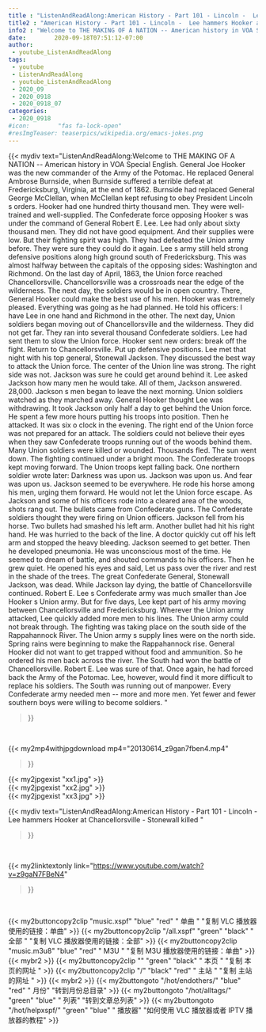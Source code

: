 ```yaml
---
title : "ListenAndReadAlong:American History - Part 101 - Lincoln -  Lee hammers Hooker at Chancellorsville - Stonewall killed "
title2 : "American History - Part 101 - Lincoln -  Lee hammers Hooker at Chancellorsville - Stonewall killed "
info2 : "Welcome to THE MAKING OF A NATION -- American history in VOA Special English. General Joe Hooker was the new commander of the Army of the Potomac. He replaced General Ambrose Burnside, when Burnside suffered a terrible defeat at Fredericksburg, Virginia, at the end of 1862. Burnside had replaced General George McClellan, when McClellan kept refusing to obey President Lincoln s orders. Hooker had one hundred thirty thousand men. They were well-trained and well-supplied. The Confederate force opposing Hooker s was under the command of General Robert E. Lee. Lee had only about sixty thousand men. They did not have good equipment. And their supplies were low. But their fighting spirit was high. They had defeated the Union army before. They were sure they could do it again. Lee s army still held strong defensive positions along high ground south of Fredericksburg. This was almost halfway between the capitals of the opposing sides: Washington and Richmond. On the last day of April, 1863, the Union force reached Chancellorsville. Chancellorsville was a crossroads near the edge of the wilderness. The next day, the soldiers would be in open country. There, General Hooker could make the best use of his men. Hooker was extremely pleased. Everything was going as he had planned. He told his officers:  I have Lee in one hand and Richmond in the other.  The next day, Union soldiers began moving out of Chancellorsville and the wilderness. They did not get far. They ran into several thousand Confederate soldiers. Lee had sent them to slow the Union force. Hooker sent new orders: break off the fight. Return to Chancellorsville. Put up defensive positions. Lee met that night with his top general, Stonewall Jackson. They discussed the best way to attack the Union force. The center of the Union line was strong. The right side was not. Jackson was sure he could get around behind it. Lee asked Jackson how many men he would take.  All of them,  Jackson answered.  28,000.  Jackson s men began to leave the next morning. Union soldiers watched as they marched away. General Hooker thought Lee was withdrawing. It took Jackson only half a day to get behind the Union force. He spent a few more hours putting his troops into position. Then he attacked. It was six o clock in the evening. The right end of the Union force was not prepared for an attack. The soldiers could not believe their eyes when they saw Confederate troops running out of the woods behind them. Many Union soldiers were killed or wounded. Thousands fled. The sun went down. The fighting continued under a bright moon. The Confederate troops kept moving forward. The Union troops kept falling back. One northern soldier wrote later:  Darkness was upon us. Jackson was upon us. And fear was upon us.  Jackson seemed to be everywhere. He rode his horse among his men, urging them forward. He would not let the Union force escape. As Jackson and some of his officers rode into a cleared area of the woods, shots rang out. The bullets came from Confederate guns. The Confederate soldiers thought they were firing on Union officers. Jackson fell from his horse. Two bullets had smashed his left arm. Another bullet had hit his right hand. He was hurried to the back of the line. A doctor quickly cut off his left arm and stopped the heavy bleeding. Jackson seemed to get better. Then he developed pneumonia. He was unconscious most of the time. He seemed to dream of battle, and shouted commands to his officers. Then he grew quiet. He opened his eyes and said,  Let us pass over the river and rest in the shade of the trees.  The great Confederate General, Stonewall Jackson, was dead. While Jackson lay dying, the battle of Chancellorsville continued. Robert E. Lee s Confederate army was much smaller than Joe Hooker s Union army. But for five days, Lee kept part of his army moving between Chancellorsville and Fredericksburg. Wherever the Union army attacked, Lee quickly added more men to his lines. The Union army could not break through. The fighting was taking place on the south side of the Rappahannock River. The Union army s supply lines were on the north side. Spring rains were beginning to make the Rappahannock rise. General Hooker did not want to get trapped without food and ammunition. So he ordered his men back across the river. The South had won the battle of Chancellorsville. Robert E. Lee was sure of that. Once again, he had forced back the Army of the Potomac.  Lee, however, would find it more difficult to replace his soldiers. The South was running out of manpower. Every Confederate army needed men -- more and more men. Yet fewer and fewer southern boys were willing to become soldiers. "
date:        2020-09-18T07:51:12-07:00
author:
 - youtube_ListenAndReadAlong
tags:
 - youtube
 - ListenAndReadAlong
 - youtube_ListenAndReadAlong
 - 2020_09
 - 2020_0918
 - 2020_0918_07
categories:
 - 2020_0918
#icon:        "fas fa-lock-open"
#resImgTeaser: teaserpics/wikipedia.org/emacs-jokes.png
---
```


{{< mydiv text="ListenAndReadAlong:Welcome to THE MAKING OF A NATION -- American history in VOA Special English. General Joe Hooker was the new commander of the Army of the Potomac. He replaced General Ambrose Burnside, when Burnside suffered a terrible defeat at Fredericksburg, Virginia, at the end of 1862. Burnside had replaced General George McClellan, when McClellan kept refusing to obey President Lincoln s orders. Hooker had one hundred thirty thousand men. They were well-trained and well-supplied. The Confederate force opposing Hooker s was under the command of General Robert E. Lee. Lee had only about sixty thousand men. They did not have good equipment. And their supplies were low. But their fighting spirit was high. They had defeated the Union army before. They were sure they could do it again. Lee s army still held strong defensive positions along high ground south of Fredericksburg. This was almost halfway between the capitals of the opposing sides: Washington and Richmond. On the last day of April, 1863, the Union force reached Chancellorsville. Chancellorsville was a crossroads near the edge of the wilderness. The next day, the soldiers would be in open country. There, General Hooker could make the best use of his men. Hooker was extremely pleased. Everything was going as he had planned. He told his officers:  I have Lee in one hand and Richmond in the other.  The next day, Union soldiers began moving out of Chancellorsville and the wilderness. They did not get far. They ran into several thousand Confederate soldiers. Lee had sent them to slow the Union force. Hooker sent new orders: break off the fight. Return to Chancellorsville. Put up defensive positions. Lee met that night with his top general, Stonewall Jackson. They discussed the best way to attack the Union force. The center of the Union line was strong. The right side was not. Jackson was sure he could get around behind it. Lee asked Jackson how many men he would take.  All of them,  Jackson answered.  28,000.  Jackson s men began to leave the next morning. Union soldiers watched as they marched away. General Hooker thought Lee was withdrawing. It took Jackson only half a day to get behind the Union force. He spent a few more hours putting his troops into position. Then he attacked. It was six o clock in the evening. The right end of the Union force was not prepared for an attack. The soldiers could not believe their eyes when they saw Confederate troops running out of the woods behind them. Many Union soldiers were killed or wounded. Thousands fled. The sun went down. The fighting continued under a bright moon. The Confederate troops kept moving forward. The Union troops kept falling back. One northern soldier wrote later:  Darkness was upon us. Jackson was upon us. And fear was upon us.  Jackson seemed to be everywhere. He rode his horse among his men, urging them forward. He would not let the Union force escape. As Jackson and some of his officers rode into a cleared area of the woods, shots rang out. The bullets came from Confederate guns. The Confederate soldiers thought they were firing on Union officers. Jackson fell from his horse. Two bullets had smashed his left arm. Another bullet had hit his right hand. He was hurried to the back of the line. A doctor quickly cut off his left arm and stopped the heavy bleeding. Jackson seemed to get better. Then he developed pneumonia. He was unconscious most of the time. He seemed to dream of battle, and shouted commands to his officers. Then he grew quiet. He opened his eyes and said,  Let us pass over the river and rest in the shade of the trees.  The great Confederate General, Stonewall Jackson, was dead. While Jackson lay dying, the battle of Chancellorsville continued. Robert E. Lee s Confederate army was much smaller than Joe Hooker s Union army. But for five days, Lee kept part of his army moving between Chancellorsville and Fredericksburg. Wherever the Union army attacked, Lee quickly added more men to his lines. The Union army could not break through. The fighting was taking place on the south side of the Rappahannock River. The Union army s supply lines were on the north side. Spring rains were beginning to make the Rappahannock rise. General Hooker did not want to get trapped without food and ammunition. So he ordered his men back across the river. The South had won the battle of Chancellorsville. Robert E. Lee was sure of that. Once again, he had forced back the Army of the Potomac.  Lee, however, would find it more difficult to replace his soldiers. The South was running out of manpower. Every Confederate army needed men -- more and more men. Yet fewer and fewer southern boys were willing to become soldiers. "
>}}
<br>


{{< my2mp4withjpgdownload mp4="20130614_z9gan7fben4.mp4"
>}}

{{< my2jpgexist "xx1.jpg" >}}<br>
{{< my2jpgexist "xx2.jpg" >}}<br>
{{< my2jpgexist "xx3.jpg" >}}<br>



{{< mydiv text="ListenAndReadAlong:American History - Part 101 - Lincoln -  Lee hammers Hooker at Chancellorsville - Stonewall killed "
>}}
<br>

{{< my2linktextonly link="https://www.youtube.com/watch?v=z9gaN7FBeN4"
>}}


<br>

{{< my2buttoncopy2clip "music.xspf"        "blue"   "red"    " 单曲 "  "复制 VLC 播放器使用的链接：单曲" >}} {{< my2buttoncopy2clip "/all.xspf"         "green"  "black"  " 全部 "  "复制 VLC 播放器使用的链接：全部" >}} {{< my2buttoncopy2clip "music.m3u8"        "blue"   "red"    " M3U  "    "复制 M3U 播放器使用的链接：单曲" >}} {{< mybr2 >}} {{< my2buttoncopy2clip ""                  "green"  "black"  " 本页 "    "复制 本页的网址 " >}} {{< my2buttoncopy2clip "/"                 "black"  "red"    " 主站 "    "复制 主站的网址 " >}} {{< mybr2 >}} {{< my2buttongoto      "/hot/endothers/"   "blue"   "red"    " 月份"   "转到月份总目录" >}} {{< my2buttongoto      "/hot/alltags/"     "green"  "blue"   " 列表"   "转到文章总列表" >}} {{< my2buttongoto      "/hot/helpxspf/"    "green"  "blue"   " 播放器" "如何使用 VLC 播放器或者 IPTV 播放器的教程" >}} 
